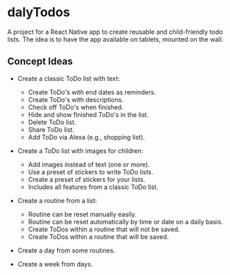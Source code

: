 # dalyTodos
A project for a React Native app to create reusable and child-friendly todo lists. The idea is to have the app available on tablets, mounted on the wall.

## Concept Ideas
- Create a classic ToDo list with text:
  - Create ToDo's with end dates as reminders.
  - Create ToDo's with descriptions.
  - Check off ToDo's when finished.
  - Hide and show finished ToDo's in the list.
  - Delete ToDo list.
  - Share ToDo list.
  - Add ToDo via Alexa (e.g., shopping list).

- Create a ToDo list with images for children:
  - Add images instead of text (one or more).
  - Use a preset of stickers to write ToDo lists.
  - Create a preset of stickers for your lists.
  - Includes all features from a classic ToDo list.

- Create a routine from a list:
  - Routine can be reset manually easily.
  - Routine can be reset automatically by time or date on a daily basis.
  - Create ToDos within a routine that will not be saved.
  - Create ToDos within a routine that will be saved.

- Create a day from some routines.
- Create a week from days.

